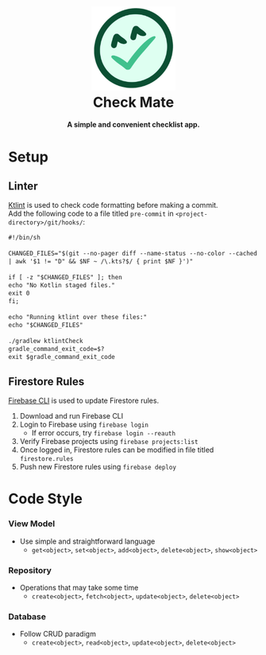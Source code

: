 <h1 align="center">
  <br>
  <img src="images/checkmate.png" alt="checkmate" width="169">
  <br>
  Check Mate
  <br>
</h1>

<h4 align="center">A simple and convenient checklist app.</h4>

# Setup
## Linter
[Ktlint](https://github.com/JLLeitschuh/ktlint-gradle) is used to check code formatting before making a commit.<br/>
Add the following code to a file titled `pre-commit` in `<project-directory>/git/hooks/`:
```
#!/bin/sh

CHANGED_FILES="$(git --no-pager diff --name-status --no-color --cached | awk '$1 != "D" && $NF ~ /\.kts?$/ { print $NF }')"

if [ -z "$CHANGED_FILES" ]; then
echo "No Kotlin staged files."
exit 0
fi;

echo "Running ktlint over these files:"
echo "$CHANGED_FILES"

./gradlew ktlintCheck
gradle_command_exit_code=$?
exit $gradle_command_exit_code
```
## Firestore Rules
[Firebase CLI](https://firebase.google.com/docs/cli) is used to update Firestore rules.<br/>
1. Download and run Firebase CLI
2. Login to Firebase using `firebase login`
   - If error occurs, try `firebase login --reauth`
3. Verify Firebase projects using `firebase projects:list`
4. Once logged in, Firestore rules can be modified in file titled `firestore.rules`
5. Push new Firestore rules using `firebase deploy`

# Code Style
### View Model
- Use simple and straightforward language
   - `get<object>`, `set<object>`, `add<object>`, `delete<object>`, `show<object>`
### Repository
- Operations that may take some time
   - `create<object>`, `fetch<object>`, `update<object>`, `delete<object>`
### Database
- Follow CRUD paradigm
   - `create<object>`, `read<object>`, `update<object>`, `delete<object>`
